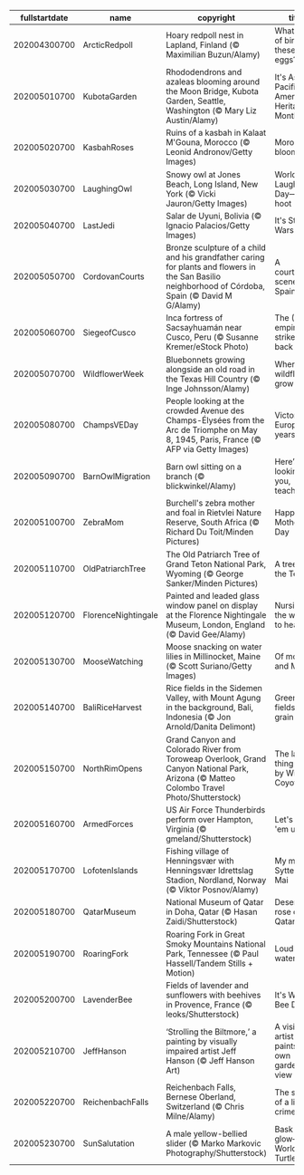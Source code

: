 |fullstartdate|name|copyright|title|image|
|--|--|--|--|--|
202004300700|ArcticRedpoll|Hoary redpoll nest in Lapland, Finland (© Maximilian Buzun/Alamy)|What kind of bird laid these eggs?|![](/en-US/2020/05/202004300700ArcticRedpoll.jpg)|
202005010700|KubotaGarden|Rhododendrons and azaleas blooming around the Moon Bridge, Kubota Garden, Seattle, Washington (© Mary Liz Austin/Alamy)|It's Asian Pacific American Heritage Month|![](/en-US/2020/05/202005010700KubotaGarden.jpg)|
202005020700|KasbahRoses|Ruins of a kasbah in Kalaat M'Gouna, Morocco (© Leonid Andronov/Getty Images)|Morocco in bloom|![](/en-US/2020/05/202005020700KasbahRoses.jpg)|
202005030700|LaughingOwl|Snowy owl at Jones Beach, Long Island, New York (© Vicki Jauron/Getty Images)|World Laughter Day—it's a hoot|![](/en-US/2020/05/202005030700LaughingOwl.jpg)|
202005040700|LastJedi|Salar de Uyuni, Bolivia (© Ignacio Palacios/Getty Images)|It's Star Wars Day|![](/en-US/2020/05/202005040700LastJedi.jpg)|
202005050700|CordovanCourts|Bronze sculpture of a child and his grandfather caring for plants and flowers in the San Basilio neighborhood of Córdoba, Spain (© David M G/Alamy)|A courtyard scene from Spain|![](/en-US/2020/05/202005050700CordovanCourts.jpg)|
202005060700|SiegeofCusco|Inca fortress of Sacsayhuamán near Cusco, Peru (© Susanne Kremer/eStock Photo)|The (Inca) empire strikes back|![](/en-US/2020/05/202005060700SiegeofCusco.jpg)|
202005070700|WildflowerWeek|Bluebonnets growing alongside an old road in the Texas Hill Country (© Inge Johnsson/Alamy)|Where the wildflowers grow|![](/en-US/2020/05/202005070700WildflowerWeek.jpg)|
202005080700|ChampsVEDay|People looking at the crowded Avenue des Champs-Élysées from the Arc de Triomphe on May 8, 1945, Paris, France (© AFP via Getty Images)|Victory in Europe, 75 years ago|![](/en-US/2020/05/202005080700ChampsVEDay.jpg)|
202005090700|BarnOwlMigration|Barn owl sitting on a branch (© blickwinkel/Alamy)|Here’s looking at you, teachers|![](/en-US/2020/05/202005090700BarnOwlMigration.jpg)|
202005100700|ZebraMom|Burchell's zebra mother and foal in Rietvlei Nature Reserve, South Africa (© Richard Du Toit/Minden Pictures)|Happy Mother's Day|![](/en-US/2020/05/202005100700ZebraMom.jpg)|
202005110700|OldPatriarchTree|The Old Patriarch Tree of Grand Teton National Park, Wyoming (© George Sanker/Minden Pictures)|A tree amid the Tetons|![](/en-US/2020/05/202005110700OldPatriarchTree.jpg)|
202005120700|FlorenceNightingale|Painted and leaded glass window panel on display at the Florence Nightingale Museum, London, England (© David Gee/Alamy)|Nursing the world to health|![](/en-US/2020/05/202005120700FlorenceNightingale.jpg)|
202005130700|MooseWatching|Moose snacking on water lilies in Millinocket, Maine (© Scott Suriano/Getty Images)|Of moose and Maine|![](/en-US/2020/05/202005130700MooseWatching.jpg)|
202005140700|BaliRiceHarvest|Rice fields in the Sidemen Valley, with Mount Agung in the background, Bali, Indonesia (© Jon Arnold/Danita Delimont)|Green fields of grain|![](/en-US/2020/05/202005140700BaliRiceHarvest.jpg)|
202005150700|NorthRimOpens|Grand Canyon and Colorado River from Toroweap Overlook, Grand Canyon National Park, Arizona (© Matteo Colombo Travel Photo/Shutterstock)|The last thing seen by Wile E. Coyote|![](/en-US/2020/05/202005150700NorthRimOpens.jpg)|
202005160700|ArmedForces|US Air Force Thunderbirds perform over Hampton, Virginia (© gmeland/Shutterstock)|Let's run 'em up!|![](/en-US/2020/05/202005160700ArmedForces.jpg)|
202005170700|LofotenIslands|Fishing village of Henningsvær with Henningsvær Idrettslag Stadion, Nordland, Norway (© Viktor Posnov/Alamy)|My my, it's Syttende Mai|![](/en-US/2020/05/202005170700LofotenIslands.jpg)|
202005180700|QatarMuseum|National Museum of Qatar in Doha, Qatar (© Hasan Zaidi/Shutterstock)|Desert rose of Qatar|![](/en-US/2020/05/202005180700QatarMuseum.jpg)|
202005190700|RoaringFork|Roaring Fork in Great Smoky Mountains National Park, Tennessee (© Paul Hassell/Tandem Stills + Motion)|Loud waters|![](/en-US/2020/05/202005190700RoaringFork.jpg)|
202005200700|LavenderBee|Fields of lavender and sunflowers with beehives in Provence, France (© leoks/Shutterstock)|It's World Bee Day|![](/en-US/2020/05/202005200700LavenderBee.jpg)|
202005210700|JeffHanson|‘Strolling the Biltmore,’ a painting by visually impaired artist Jeff Hanson (© Jeff Hanson Art)|A visionary artist paints his own garden view|![](/en-US/2020/05/202005210700JeffHanson.jpg)|
202005220700|ReichenbachFalls|Reichenbach Falls, Bernese Oberland, Switzerland (© Chris Milne/Alamy)|The scene of a literary crime|![](/en-US/2020/05/202005220700ReichenbachFalls.jpg)|
202005230700|SunSalutation|A male yellow-bellied slider (© Marko Markovic Photography/Shutterstock)|Bask in the glow—It's World Turtle Day|![](/en-US/2020/05/202005230700SunSalutation.jpg)|
